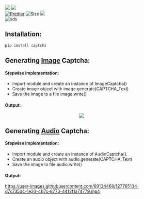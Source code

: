 ![](http://ForTheBadge.com/images/badges/made-with-python.svg)
![](https://forthebadge.com/images/badges/built-by-developers.svg)</br>
[![Prettier](https://img.shields.io/badge/Code%20Style-Prettier-red.svg)](https://github.com/prettier/prettier)
![Size](https://img.shields.io/github/repo-size/Iamtripathisatyam/Generate_Captcha?color=red&label=Repo%20Size%20)
![](https://img.shields.io/tokei/lines/github/Iamtripathisatyam/Generate_Captcha?color=red&label=Lines%20of%20Code)</br>
![sds](https://profile-counter.glitch.me/{Generate_Captcha}/count.svg)

## Installation: 
```python
pip install captcha
```
## Generating [**Image**](https://github.com/Iamtripathisatyam/Generate_Captcha/blob/main/image_captcha.py) Captcha: 
#### Stepwise implementation:
- Import module and create an instance of ImageCaptcha()
- Create image object with image.generate(CAPTCHA_Text)
- Save the image to a file image.write()

#### Output:
<p align="center"><img src="https://user-images.githubusercontent.com/69134468/127764990-c86c17d8-b5be-4bd1-853a-a1b3098f19bb.png"></p>


## Generating [**Audio**](https://github.com/Iamtripathisatyam/Generate_Captcha/blob/main/audio_captcha.py) Captcha:
#### Stepwise implementation:
- Import module and create an instance of AudioCaptcha().
- Create an audio object with audio.generate(CAPTCHA_Text)
- Save the image to file audio.write()

#### Output:
https://user-images.githubusercontent.com/69134468/127765134-d7c735dc-1e20-4b7c-8773-4412f1a74779.mp4

